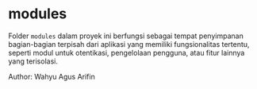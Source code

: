 # modules

Folder `modules` dalam proyek ini berfungsi sebagai tempat penyimpanan bagian-bagian terpisah dari aplikasi yang memiliki fungsionalitas tertentu, seperti modul untuk otentikasi, pengelolaan pengguna, atau fitur lainnya yang terisolasi.

Author: Wahyu Agus Arifin
